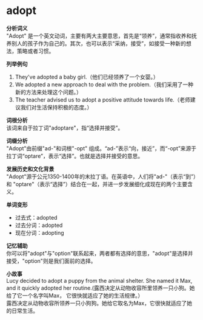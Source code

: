 # adopt

**分析词义**  
"Adopt" 是一个英文动词，主要有两大主要意思，首先是“领养”，通常指收养和抚养别人的孩子作为自己的。其次，也可以表示“采纳，接受”，如接受一种新的想法，策略或者习惯。

  

**列举例句**

  

1.  They've adopted a baby girl.（他们已经领养了一个女婴。）
2.  We adopted a new approach to deal with the problem.（我们采用了一种新的方法来处理这个问题。）
3.  The teacher advised us to adopt a positive attitude towards life.（老师建议我们对生活保持积极的态度。）

  

**词根分析**  
该词来自于拉丁词"adoptare"，指“选择并接受”。

  

**词缀分析**  
"Adopt"由前缀"ad-"和词根"-opt" 组成。“ad-”表示“向，接近”，而“-opt”来源于拉丁词“optare”，表示“选择”。也就是选择并接受的意思。

  

**发展历史和文化背景**  
"Adopt"源于公元1350-1400年的末拉丁语。在英语中，人们将"ad-"（表示“到”）和 "optare"（表示“选择”）结合在一起，并进一步发展细化成现在的两个主要含义。

  

**单词变形**

  

*   过去式：adopted
*   过去分词：adopted
*   现在分词：adopting

  

**记忆辅助**  
你可以将"adopt"与"option"联系起来，两者都有选择的意思，"adopt"是选择并接受，"option"则是我们面前的选择。

  

**小故事**  
Lucy decided to adopt a puppy from the animal shelter. She named it Max, and it quickly adopted her routine.(露西决定从动物收容所里领养一只小狗。她给了它一个名字叫Max， 它很快就适应了她的生活规律。）  
露西决定从动物收容所领养一只小狗狗。她给它取名为Max，它很快就适应了她的日常生活。

